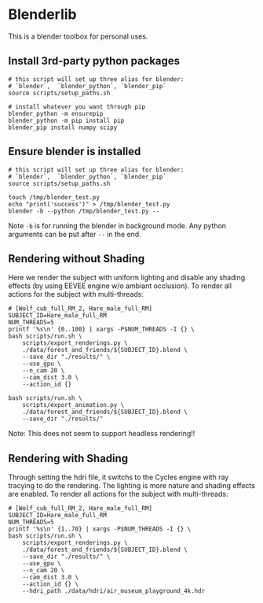 # Blenderlib

This is a blender toolbox for personal uses.

## Install 3rd-party python packages

```
# this script will set up three alias for blender:
# `blender`,  `blender_python`, `blender_pip`
source scripts/setup_paths.sh

# install whatever you want through pip
blender_python -m ensurepip
blender_python -m pip install pip
blender_pip install numpy scipy
```

## Ensure blender is installed

```
# this script will set up three alias for blender:
# `blender`,  `blender_python`, `blender_pip`
source scripts/setup_paths.sh

touch /tmp/blender_test.py
echo "print('success')" > /tmp/blender_test.py
blender -b --python /tmp/blender_test.py --  
```
Note `-b` is for running the blender in background mode. Any python arguments can be put after `--` in the end.


## Rendering without Shading

Here we render the subject with uniform lighting and disable any shading effects (by using EEVEE engine w/o ambiant occlusion). To render all actions for the subject with multi-threads:
```
# [Wolf_cub_full_RM_2, Hare_male_full_RM]
SUBJECT_ID=Hare_male_full_RM
NUM_THREADS=5
printf '%s\n' {0..100} | xargs -P$NUM_THREADS -I {} \
bash scripts/run.sh \
    scripts/export_renderings.py \
    ./data/forest_and_friends/${SUBJECT_ID}.blend \
    --save_dir "./results/" \
    --use_gpu \
    --n_cam 20 \
    --cam_dist 3.0 \
    --action_id {}

bash scripts/run.sh \
    scripts/export_animation.py \
    ./data/forest_and_friends/${SUBJECT_ID}.blend \
    --save_dir "./results/"
```
Note: This does not seem to support headless rendering!!


## Rendering with Shading

Through setting the hdri file, it switchs to the Cycles engine with ray tracying to do the rendering. The lighting is more nature and shading effects are enabled. To render all actions for the subject with multi-threads:
```
# [Wolf_cub_full_RM_2, Hare_male_full_RM]
SUBJECT_ID=Hare_male_full_RM
NUM_THREADS=5
printf '%s\n' {1..70} | xargs -P$NUM_THREADS -I {} \
bash scripts/run.sh \
    scripts/export_renderings.py \
    ./data/forest_and_friends/${SUBJECT_ID}.blend \
    --save_dir "./results/" \
    --use_gpu \
    --n_cam 20 \
    --cam_dist 3.0 \
    --action_id {} \
    --hdri_path ./data/hdri/air_museum_playground_4k.hdr
```